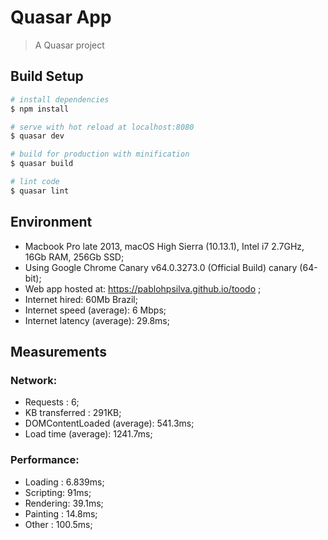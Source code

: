 # Quasar App

> A Quasar project

## Build Setup

``` bash
# install dependencies
$ npm install

# serve with hot reload at localhost:8080
$ quasar dev

# build for production with minification
$ quasar build

# lint code
$ quasar lint
```


## Environment
* Macbook Pro late 2013, macOS High Sierra (10.13.1), Intel i7 2.7GHz, 16Gb RAM, 256Gb SSD;
* Using Google Chrome Canary v64.0.3273.0 (Official Build) canary (64-bit);
* Web app hosted at: https://pablohpsilva.github.io/toodo ;
* Internet hired: 60Mb Brazil;
* Internet speed (average): 6 Mbps;
* Internet latency (average): 29.8ms;

## Measurements

### Network:
* Requests                  : 6;
* KB transferred            : 291KB;
* DOMContentLoaded (average): 541.3ms;
* Load time        (average): 1241.7ms;

<!--
  var measuresDOMContentLoadedMilliseconds = [493, 608, 974, 304, 347, 680, 755, 532, 405, 315]
  var measuresLoadTimeMilliseconds         = [1160, 1560, 977, 1010, 615, 2080, 2020, 1190, 1020, 785]
-->

### Performance:
* Loading  : 6.839ms;
* Scripting: 91ms;
* Rendering: 39.1ms;
* Painting : 14.8ms;
* Other    : 100.5ms;

<!-- var measuresLoadingMilliseconds   = [6.7, 7, 7.5, 6.6, 6.4]  -->
<!-- var measuresScriptingMilliseconds = [90.7, 87.4, 94.8, 91.8, 90.3]  -->
<!-- var measuresRenderingMilliseconds = [37.6, 40.9, 37.2, 40.1, 39.7]  -->
<!-- var measuresPaintingMilliseconds  = [25.7, 20.5, 7, 12.8, 8]  -->
<!-- var measuresOtherMilliseconds     = [99.8, 111.2, 97.5, 95.4, 100.9]  -->

<!--
var sum = (arr) => arr.reduce((acc, curr) => curr + acc; return acc, 0)

var measures = [
  measuresDOMContentLoadedMilliseconds,
  measuresLoadTimeMilliseconds,
  measuresLoadingMilliseconds,
  measuresScriptingMilliseconds,
  measuresRenderingMilliseconds,
  measuresPaintingMilliseconds,
  measuresOtherMilliseconds
]

console.log(measures.map(el => sum(el) / el.length))

// console:
[
  541.3,
  1241.7,
  6.839999999999999,
  91.00000000000001,
  39.1,
  14.8,
  100.96
]

-->
